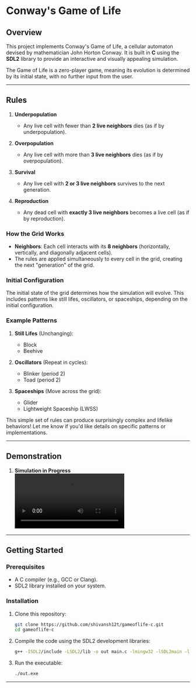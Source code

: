 # Conway's Game of Life  

## **Overview**  
This project implements Conway's Game of Life, a cellular automaton devised by mathematician John Horton Conway. It is built in **C** using the **SDL2** library to provide an interactive and visually appealing simulation.  

The Game of Life is a zero-player game, meaning its evolution is determined by its initial state, with no further input from the user.  

---
## **Rules**  

1. **Underpopulation**  
   - Any live cell with fewer than **2 live neighbors** dies (as if by underpopulation).  

2. **Overpopulation**  
   - Any live cell with more than **3 live neighbors** dies (as if by overpopulation).  

3. **Survival**  
   - Any live cell with **2 or 3 live neighbors** survives to the next generation.  

4. **Reproduction**  
   - Any dead cell with **exactly 3 live neighbors** becomes a live cell (as if by reproduction).  


### **How the Grid Works**  
- **Neighbors**: Each cell interacts with its **8 neighbors** (horizontally, vertically, and diagonally adjacent cells).  
- The rules are applied simultaneously to every cell in the grid, creating the next "generation" of the grid.

### **Initial Configuration**
The initial state of the grid determines how the simulation will evolve. This includes patterns like still lifes, oscillators, or spaceships, depending on the initial configuration.  

### **Example Patterns**
1. **Still Lifes** (Unchanging):  
   - Block  
   - Beehive  

2. **Oscillators** (Repeat in cycles):  
   - Blinker (period 2)  
   - Toad (period 2)  

3. **Spaceships** (Move across the grid):  
   - Glider  
   - Lightweight Spaceship (LWSS)  

This simple set of rules can produce surprisingly complex and lifelike behaviors! Let me know if you'd like details on specific patterns or implementations.

---

## **Demonstration**   

1. **Simulation in Progress**  
   ![Simulation](./screenshots/recording.mp4)  

---

## **Getting Started**  

### **Prerequisites**  
- A C compiler (e.g., GCC or Clang).  
- SDL2 library installed on your system.  

### **Installation**  
1. Clone this repository:  
   ```bash
   git clone https://github.com/shivansh12t/gameoflife-c.git
   cd gameoflife-c
   ```

2. Compile the code using the SDL2 development libraries:  
   ```bash
   g++ -ISDL2/include -LSDL2/lib -o out main.c -lmingw32 -lSDL2main -lSDL2 -lm
   ```

3. Run the executable:  
   ```bash
   ./out.exe
   ```

---

